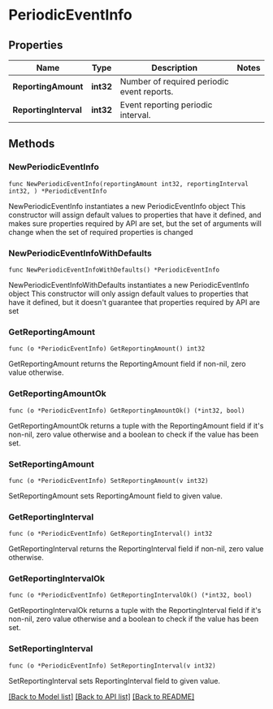 # PeriodicEventInfo

## Properties

Name | Type | Description | Notes
------------ | ------------- | ------------- | -------------
**ReportingAmount** | **int32** | Number of required periodic event reports. | 
**ReportingInterval** | **int32** | Event reporting periodic interval. | 

## Methods

### NewPeriodicEventInfo

`func NewPeriodicEventInfo(reportingAmount int32, reportingInterval int32, ) *PeriodicEventInfo`

NewPeriodicEventInfo instantiates a new PeriodicEventInfo object
This constructor will assign default values to properties that have it defined,
and makes sure properties required by API are set, but the set of arguments
will change when the set of required properties is changed

### NewPeriodicEventInfoWithDefaults

`func NewPeriodicEventInfoWithDefaults() *PeriodicEventInfo`

NewPeriodicEventInfoWithDefaults instantiates a new PeriodicEventInfo object
This constructor will only assign default values to properties that have it defined,
but it doesn't guarantee that properties required by API are set

### GetReportingAmount

`func (o *PeriodicEventInfo) GetReportingAmount() int32`

GetReportingAmount returns the ReportingAmount field if non-nil, zero value otherwise.

### GetReportingAmountOk

`func (o *PeriodicEventInfo) GetReportingAmountOk() (*int32, bool)`

GetReportingAmountOk returns a tuple with the ReportingAmount field if it's non-nil, zero value otherwise
and a boolean to check if the value has been set.

### SetReportingAmount

`func (o *PeriodicEventInfo) SetReportingAmount(v int32)`

SetReportingAmount sets ReportingAmount field to given value.


### GetReportingInterval

`func (o *PeriodicEventInfo) GetReportingInterval() int32`

GetReportingInterval returns the ReportingInterval field if non-nil, zero value otherwise.

### GetReportingIntervalOk

`func (o *PeriodicEventInfo) GetReportingIntervalOk() (*int32, bool)`

GetReportingIntervalOk returns a tuple with the ReportingInterval field if it's non-nil, zero value otherwise
and a boolean to check if the value has been set.

### SetReportingInterval

`func (o *PeriodicEventInfo) SetReportingInterval(v int32)`

SetReportingInterval sets ReportingInterval field to given value.



[[Back to Model list]](../README.md#documentation-for-models) [[Back to API list]](../README.md#documentation-for-api-endpoints) [[Back to README]](../README.md)


